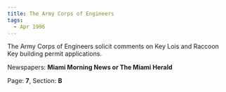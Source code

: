 ```yaml
---  
title: The Army Corps of Engineers  
tags:  
  - Apr 1996  
---  
```

  
The Army Corps of Engineers solicit comments on Key Lois and Raccoon Key building permit applications.  
  
Newspapers: **Miami Morning News or The Miami Herald**  
  
Page: **7**, Section: **B** 
